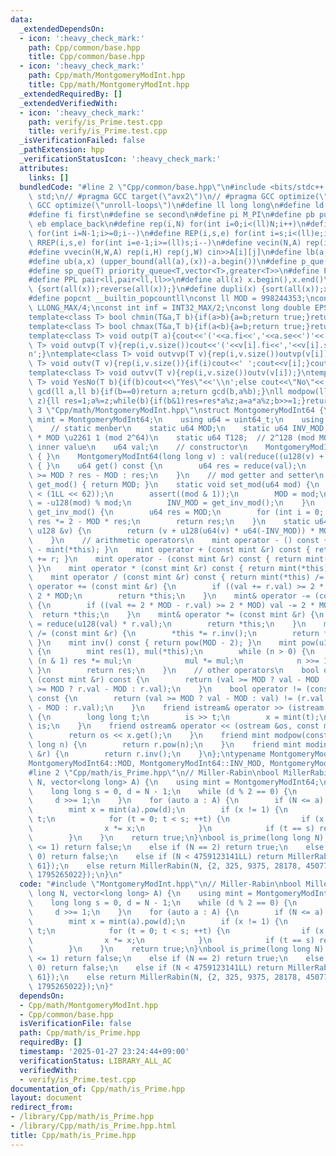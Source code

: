 ```yaml
---
data:
  _extendedDependsOn:
  - icon: ':heavy_check_mark:'
    path: Cpp/common/base.hpp
    title: Cpp/common/base.hpp
  - icon: ':heavy_check_mark:'
    path: Cpp/math/MontgomeryModInt.hpp
    title: Cpp/math/MontgomeryModInt.hpp
  _extendedRequiredBy: []
  _extendedVerifiedWith:
  - icon: ':heavy_check_mark:'
    path: verify/is_Prime.test.cpp
    title: verify/is_Prime.test.cpp
  _isVerificationFailed: false
  _pathExtension: hpp
  _verificationStatusIcon: ':heavy_check_mark:'
  attributes:
    links: []
  bundledCode: "#line 2 \"Cpp/common/base.hpp\"\n#include <bits/stdc++.h>\nusing namespace\
    \ std;\n// #pragma GCC target(\"avx2\")\n// #pragma GCC optimize(\"O3\")\n// #pragma\
    \ GCC optimize(\"unroll-loops\")\n#define ll long long\n#define ld long double\n\
    #define fi first\n#define se second\n#define pi M_PI\n#define pb push_back\n#define\
    \ eb emplace_back\n#define rep(i,N) for(int i=0;i<(ll)N;i++)\n#define rrep(i,N)\
    \ for(int i=N-1;i>=0;i--)\n#define REP(i,s,e) for(int i=s;i<(ll)e;i++)\n#define\
    \ RREP(i,s,e) for(int i=e-1;i>=(ll)s;i--)\n#define vecin(N,A) rep(i,N) cin>>A[i]\n\
    #define vvecin(H,W,A) rep(i,H) rep(j,W) cin>>A[i][j]\n#define lb(a,x) (lower_bound(all(a),(x))-a.begin())\n\
    #define ub(a,x) (upper_bound(all(a),(x))-a.begin())\n#define p_que(T) priority_queue<T>\n\
    #define sp_que(T) priority_queue<T,vector<T>,greater<T>>\n#define PP pair<ll,ll>\n\
    #define PPL pair<ll,pair<ll,ll>>\n#define all(x) x.begin(),x.end()\n#define rsort(x)\
    \ {sort(all(x));reverse(all(x));}\n#define dupli(x) {sort(all(x));x.erase(unique(all(x)),x.end());}\n\
    #define popcnt __builtin_popcountll\nconst ll MOD = 998244353;\nconst ll INF =\
    \ LLONG_MAX/4;\nconst int inf = INT32_MAX/2;\nconst long double EPS = 1e-10;\n\
    template<class T> bool chmin(T&a,T b){if(a>b){a=b;return true;}return false;}\n\
    template<class T> bool chmax(T&a,T b){if(a<b){a=b;return true;}return false;}\n\
    template<class T> void outp(T a){cout<<'('<<a.fi<<','<<a.se<<')'<<'\\n';}\ntemplate<class\
    \ T> void outvp(T v){rep(i,v.size())cout<<'('<<v[i].fi<<','<<v[i].se<<')';cout<<'\\\
    n';}\ntemplate<class T> void outvvp(T v){rep(i,v.size())outvp(v[i]);}\ntemplate<class\
    \ T> void outv(T v){rep(i,v.size()){if(i)cout<<' ';cout<<v[i];}cout<<'\\n';}\n\
    template<class T> void outvv(T v){rep(i,v.size())outv(v[i]);}\ntemplate<class\
    \ T> void YesNo(T b){if(b)cout<<\"Yes\"<<'\\n';else cout<<\"No\"<<'\\n';}\nll\
    \ gcd(ll a,ll b){if(b==0)return a;return gcd(b,a%b);}\nll modpow(ll a,ll b,ll\
    \ z){ll res=1;a%=z;while(b){if(b&1)res=res*a%z;a=a*a%z;b>>=1;}return res;}\n#line\
    \ 3 \"Cpp/math/MontgomeryModInt.hpp\"\nstruct MontgomeryModInt64 {\n    using\
    \ mint = MontgomeryModInt64;\n    using u64 = uint64_t;\n    using u128 = __uint128_t;\n\
    \    // static menber\n    static u64 MOD;\n    static u64 INV_MOD;  // INV_MOD\
    \ * MOD \u2261 1 (mod 2^64)\n    static u64 T128;  // 2^128 (mod MOD)\n    //\
    \ inner value\n    u64 val;\n    // constructor\n    MontgomeryModInt64() : val(0)\
    \ { }\n    MontgomeryModInt64(long long v) : val(reduce((u128(v) + MOD) * T128))\
    \ { }\n    u64 get() const {\n        u64 res = reduce(val);\n        return res\
    \ >= MOD ? res - MOD : res;\n    }\n    // mod getter and setter\n    static u64\
    \ get_mod() { return MOD; }\n    static void set_mod(u64 mod) {\n        assert(mod\
    \ < (1LL << 62));\n        assert((mod & 1));\n        MOD = mod;\n        T128\
    \ = -u128(mod) % mod;\n        INV_MOD = get_inv_mod();\n    }\n    static u64\
    \ get_inv_mod() {\n        u64 res = MOD;\n        for (int i = 0; i < 5; ++i)\
    \ res *= 2 - MOD * res;\n        return res;\n    }\n    static u64 reduce(const\
    \ u128 &v) {\n        return (v + u128(u64(v) * u64(-INV_MOD)) * MOD) >> 64;\n\
    \    }\n    // arithmetic operators\n    mint operator - () const { return mint()\
    \ - mint(*this); }\n    mint operator + (const mint &r) const { return mint(*this)\
    \ += r; }\n    mint operator - (const mint &r) const { return mint(*this) -= r;\
    \ }\n    mint operator * (const mint &r) const { return mint(*this) *= r; }\n\
    \    mint operator / (const mint &r) const { return mint(*this) /= r; }\n    mint&\
    \ operator += (const mint &r) {\n        if ((val += r.val) >= 2 * MOD) val -=\
    \ 2 * MOD;\n        return *this;\n    }\n    mint& operator -= (const mint &r)\
    \ {\n        if ((val += 2 * MOD - r.val) >= 2 * MOD) val -= 2 * MOD;\n      \
    \  return *this;\n    }\n    mint& operator *= (const mint &r) {\n        val\
    \ = reduce(u128(val) * r.val);\n        return *this;\n    }\n    mint& operator\
    \ /= (const mint &r) {\n        *this *= r.inv();\n        return *this;\n   \
    \ }\n    mint inv() const { return pow(MOD - 2); }\n    mint pow(u128 n) const\
    \ {\n        mint res(1), mul(*this);\n        while (n > 0) {\n            if\
    \ (n & 1) res *= mul;\n            mul *= mul;\n            n >>= 1;\n       \
    \ }\n        return res;\n    }\n    // other operators\n    bool operator ==\
    \ (const mint &r) const {\n        return (val >= MOD ? val - MOD : val) == (r.val\
    \ >= MOD ? r.val - MOD : r.val);\n    }\n    bool operator != (const mint &r)\
    \ const {\n        return (val >= MOD ? val - MOD : val) != (r.val >= MOD ? r.val\
    \ - MOD : r.val);\n    }\n    friend istream& operator >> (istream &is, mint &x)\
    \ {\n        long long t;\n        is >> t;\n        x = mint(t);\n        return\
    \ is;\n    }\n    friend ostream& operator << (ostream &os, const mint &x) {\n\
    \        return os << x.get();\n    }\n    friend mint modpow(const mint &r, long\
    \ long n) {\n        return r.pow(n);\n    }\n    friend mint modinv(const mint\
    \ &r) {\n        return r.inv();\n    }\n};\ntypename MontgomeryModInt64::u64\n\
    MontgomeryModInt64::MOD, MontgomeryModInt64::INV_MOD, MontgomeryModInt64::T128;\n\
    #line 2 \"Cpp/math/is_Prime.hpp\"\n// Miller-Rabin\nbool MillerRabin(long long\
    \ N, vector<long long> A) {\n    using mint = MontgomeryModInt64;\n    mint::set_mod(N);\n\
    \    long long s = 0, d = N - 1;\n    while (d % 2 == 0) {\n        ++s;\n   \
    \     d >>= 1;\n    }\n    for (auto a : A) {\n        if (N <= a) return true;\n\
    \        mint x = mint(a).pow(d);\n        if (x != 1) {\n            long long\
    \ t;\n            for (t = 0; t < s; ++t) {\n                if (x == N - 1) break;\n\
    \                x *= x;\n            }\n            if (t == s) return false;\n\
    \        }\n    }\n    return true;\n}\nbool is_prime(long long N) {\n    if (N\
    \ <= 1) return false;\n    else if (N == 2) return true;\n    else if (N % 2 ==\
    \ 0) return false;\n    else if (N < 4759123141LL) return MillerRabin(N, {2, 7,\
    \ 61});\n    else return MillerRabin(N, {2, 325, 9375, 28178, 450775, 9780504,\
    \ 1795265022});\n}\n"
  code: "#include \"MontgomeryModInt.hpp\"\n// Miller-Rabin\nbool MillerRabin(long\
    \ long N, vector<long long> A) {\n    using mint = MontgomeryModInt64;\n    mint::set_mod(N);\n\
    \    long long s = 0, d = N - 1;\n    while (d % 2 == 0) {\n        ++s;\n   \
    \     d >>= 1;\n    }\n    for (auto a : A) {\n        if (N <= a) return true;\n\
    \        mint x = mint(a).pow(d);\n        if (x != 1) {\n            long long\
    \ t;\n            for (t = 0; t < s; ++t) {\n                if (x == N - 1) break;\n\
    \                x *= x;\n            }\n            if (t == s) return false;\n\
    \        }\n    }\n    return true;\n}\nbool is_prime(long long N) {\n    if (N\
    \ <= 1) return false;\n    else if (N == 2) return true;\n    else if (N % 2 ==\
    \ 0) return false;\n    else if (N < 4759123141LL) return MillerRabin(N, {2, 7,\
    \ 61});\n    else return MillerRabin(N, {2, 325, 9375, 28178, 450775, 9780504,\
    \ 1795265022});\n}"
  dependsOn:
  - Cpp/math/MontgomeryModInt.hpp
  - Cpp/common/base.hpp
  isVerificationFile: false
  path: Cpp/math/is_Prime.hpp
  requiredBy: []
  timestamp: '2025-01-27 23:24:44+09:00'
  verificationStatus: LIBRARY_ALL_AC
  verifiedWith:
  - verify/is_Prime.test.cpp
documentation_of: Cpp/math/is_Prime.hpp
layout: document
redirect_from:
- /library/Cpp/math/is_Prime.hpp
- /library/Cpp/math/is_Prime.hpp.html
title: Cpp/math/is_Prime.hpp
---
```


